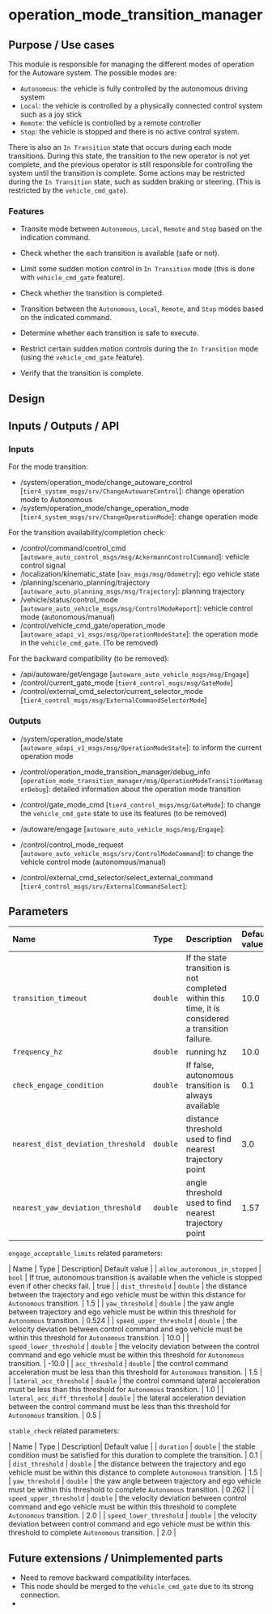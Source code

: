 # operation_mode_transition_manager

## Purpose / Use cases

This module is responsible for managing the different modes of operation for the Autoware system. The possible modes are: 

- `Autonomous`: the vehicle is fully controlled by the autonomous driving system
- `Local`: the vehicle is controlled by a physically connected control system such as a joy stick
- `Remote`: the vehicle is controlled by a remote controller
- `Stop`: the vehicle is stopped and there is no active control system. 

There is also an `In Transition` state that occurs during each mode transitions. During this state, the transition to the new operator is not yet complete, and the previous operator is still responsible for controlling the system until the transition is complete. Some actions may be restricted during the `In Transition` state, such as sudden braking or steering. (This is restricted by the `vehicle_cmd_gate`).

### Features

- Transite mode between `Autonomous`, `Local`, `Remote` and `Stop` based on the indication command.
- Check whether the each transition is available (safe or not).
- Limit some sudden motion control in `In Transition` mode (this is done with `vehicle_cmd_gate` feature).
- Check whether the transition is completed.


- Transition between the `Autonomous`, `Local`, `Remote`, and `Stop` modes based on the indicated command.
- Determine whether each transition is safe to execute.
- Restrict certain sudden motion controls during the `In Transition` mode (using the `vehicle_cmd_gate` feature).
- Verify that the transition is complete.


## Design

<!-- ## Assumptions / Known limits -->

## Inputs / Outputs / API

### Inputs


For the mode transition:

- /system/operation_mode/change_autoware_control [`tier4_system_msgs/srv/ChangeAutowareControl`]: change operation mode to Autonomous
- /system/operation_mode/change_operation_mode [`tier4_system_msgs/srv/ChangeOperationMode`]: change operation mode


For the transition availability/completion check:

- /control/command/control_cmd [`autoware_auto_control_msgs/msg/AckermannControlCommand`]: vehicle control signal
- /localization/kinematic_state [`nav_msgs/msg/Odometry`]: ego vehicle state
- /planning/scenario_planning/trajectory [`autoware_auto_planning_msgs/msg/Trajectory`]: planning trajectory
- /vehicle/status/control_mode [`autoware_auto_vehicle_msgs/msg/ControlModeReport`]: vehicle control mode (autonomous/manual)
- /control/vehicle_cmd_gate/operation_mode [`autoware_adapi_v1_msgs/msg/OperationModeState`]: the operation mode in the `vehicle_cmd_gate`. (To be removed)


For the backward compatibility (to be removed):

- /api/autoware/get/engage [`autoware_auto_vehicle_msgs/msg/Engage`]
- /control/current_gate_mode [`tier4_control_msgs/msg/GateMode`]
- /control/external_cmd_selector/current_selector_mode [`tier4_control_msgs/msg/ExternalCommandSelectorMode`]


### Outputs

- /system/operation_mode/state [`autoware_adapi_v1_msgs/msg/OperationModeState`]: to inform the current operation mode
- /control/operation_mode_transition_manager/debug_info [`operation_mode_transition_manager/msg/OperationModeTransitionManagerDebug`]: detailed information about the operation mode transition 

- /control/gate_mode_cmd [`tier4_control_msgs/msg/GateMode`]: to change the `vehicle_cmd_gate` state to use its features (to be removed) 
- /autoware/engage [`autoware_auto_vehicle_msgs/msg/Engage`]: 



- /control/control_mode_request [`autoware_auto_vehicle_msgs/srv/ControlModeCommand`]: to change the vehicle control mode (autonomous/manual)
- /control/external_cmd_selector/select_external_command [`tier4_control_msgs/srv/ExternalCommandSelect`]: 



## Parameters

| Name                           | Type     | Description| Default value |
| :----------------------------- | :------- | :--- | :------------ |
| `transition_timeout`         | `double` | If the state transition is not completed within this time, it is considered a transition failure. | 10.0          |
| `frequency_hz`              | `double` | running hz | 10.0          |
| `check_engage_condition`          | `double` | If false, autonomous transition is always available  | 0.1           |
| `nearest_dist_deviation_threshold`            | `double` | distance threshold used to find nearest trajectory point  | 3.0           |
| `nearest_yaw_deviation_threshold` | `double` | angle threshold used to find nearest trajectory point     | 1.57           |

`engage_acceptable_limits` related parameters:

| Name                           | Type     | Description| Default value |
| `allow_autonomous_in_stopped` | `bool` | If true, autonomous transition is available when the vehicle is stopped even if other checks fail.     | true           |
| `dist_threshold` | `double` | the distance between the trajectory and ego vehicle must be within this distance for `Autonomous` transition.     | 1.5           |
| `yaw_threshold` | `double` | the yaw angle between trajectory and ego vehicle must be within this threshold for `Autonomous` transition.     | 0.524           |
| `speed_upper_threshold` | `double` | the velocity deviation between control command and ego vehicle must be within this threshold for `Autonomous` transition.     | 10.0           |
| `speed_lower_threshold` | `double` | the velocity deviation between the control command and ego vehicle must be within this threshold for `Autonomous` transition.     | -10.0           |
| `acc_threshold` | `double` | the control command acceleration must be less than this threshold for `Autonomous` transition.     | 1.5           |
| `lateral_acc_threshold` | `double` | the control command lateral acceleration must be less than this threshold for `Autonomous` transition.     | 1.0           |
| `lateral_acc_diff_threshold` | `double` | the lateral acceleration deviation between the control command must be less than this threshold for `Autonomous` transition.     | 0.5           |

`stable_check` related parameters:

| Name                           | Type     | Description| Default value |
| `duration` | `double` | the stable condition must be satisfied for this duration to complete the transition.     | 0.1           |
| `dist_threshold` | `double` | the distance between the trajectory and ego vehicle must be within this distance to complete `Autonomous` transition.      | 1.5           |
| `yaw_threshold` | `double` | the yaw angle between trajectory and ego vehicle must be within this threshold to complete `Autonomous` transition.     | 0.262           |
| `speed_upper_threshold` | `double` | the velocity deviation between control command and ego vehicle must be within this threshold to complete `Autonomous` transition.      | 2.0           |
| `speed_lower_threshold` | `double` | the velocity deviation between control command and ego vehicle must be within this threshold to complete `Autonomous` transition.      | 2.0           |


## Future extensions / Unimplemented parts

- Need to remove backward compatibility interfaces.
- This node should be merged to the `vehicle_cmd_gate` due to its strong connection.
- 